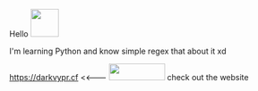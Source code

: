 Hello  <img src="https://i.imgur.com/4suuDhK.gif" 
     width="50" 
     height="50" />

I'm learning Python and know simple regex that about it xd

https://darkvypr.cf <<--- <img src="https://i.imgur.com/2yKnDla.png" 
     width="100" 
     height="30" />  check out the website

